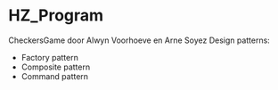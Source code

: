 # HZ_Program
CheckersGame door Alwyn Voorhoeve en Arne Soyez
Design patterns: 
- Factory pattern
- Composite pattern
- Command pattern
